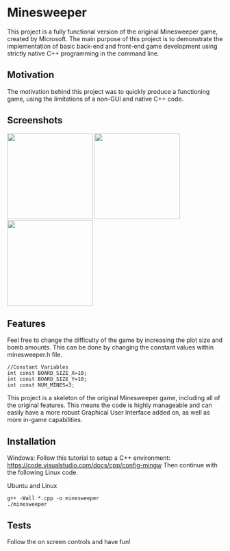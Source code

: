 # Minesweeper
This project is a fully functional version of the original Minesweeper game, created by Microsoft. The main purpose of this project is to demonstrate the implementation of basic back-end and front-end game development using strictly native C++ programming in the command line.

## Motivation
The motivation behind this project was to quickly produce a functioning game, using the limitations of a non-GUI and native C++ code.

## Screenshots
<img src="https://github.com/carsonmagee/ProjectPortfolio/assets/24598567/e73c831f-b1c2-499e-8b65-d244460ed4fd" width="200" />
<img src="https://github.com/carsonmagee/ProjectPortfolio/assets/24598567/f01374b8-9584-46e1-a616-edb91ff86b50" width="200" />
<img src="https://github.com/carsonmagee/ProjectPortfolio/assets/24598567/c6470014-0077-4a2a-9248-572c8f765569" width="200" />

## Features
Feel free to change the difficulty of the game by increasing the plot size and bomb amounts. This can be done by changing the constant values within minesweeper.h file.
```
//Constant Variables
int const BOARD_SIZE_X=10;
int const BOARD_SIZE_Y=10;
int const NUM_MINES=3;
```

This project is a skeleton of the original Minesweeper game, including all of the original features. This means the code is highly manageable and can easily have a more robust Graphical User Interface added on, as well as more in-game capabilities.

## Installation
Windows:
Follow this tutorial to setup a C++ environment: https://code.visualstudio.com/docs/cpp/config-mingw
Then continue with the following Linux code.

Ubuntu and Linux
```
g++ -Wall *.cpp -o minesweeper
./minesweeper
```

## Tests
Follow the on screen controls and have fun!
